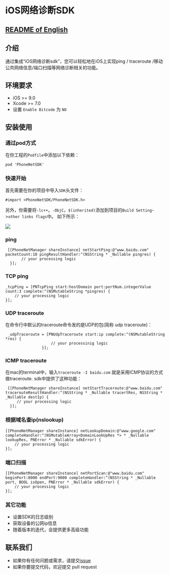 # iOS网络诊断SDK

## [README of English](https://github.com/mediaios/net-diagnosis)

## 介绍 

通过集成“iOS网络诊断sdk”，您可以轻松地在iOS上实现ping / traceroute /移动公共网络信息/端口扫描等网络诊断相关的功能。

## 环境要求

* iOS >= 9.0
* Xcode >= 7.0
* 设置 `Enable Bitcode` 为 `NO`

## 安装使用

### 通过pod方式

在你工程的`Podfile`中添加以下依赖： 

```
pod 'PhoneNetSDK'
```

### 快速开始

首先需要在你的项目中导入`SDK`头文件：

```
#import <PhoneNetSDK/PhoneNetSDK.h>
```

另外，你需要将`-lc++`，`-ObjC`，`$(inherited)`添加到项目的`Build Setting`->`other links flags`中。 如下所示：

![](https://ws2.sinaimg.cn/large/006tKfTcly1g0l5g4kt38j30og0e7q45.jpg)

### ping

```
 [[PhoneNetManager shareInstance] netStartPing:@"www.baidu.com" packetCount:10 pingResultHandler:^(NSString * _Nullable pingres) {
       // your processing logic 
  }];
```

### TCP ping 

```
_tcpPing = [PNTcpPing start:hostDomain port:portNum.integerValue count:3 complete:^(NSMutableString *pingres) {
	// your processing logic
}];
```

### UDP traceroute


在命令行中默认的traceroute命令发的是UDP的包(简称 udp traceroute)：

```
 _udpTraceroute = [PNUdpTraceroute start:ip complete:^(NSMutableString *res) {
                    // your processinig logic
                }];
```

### ICMP traceroute 

在mac的terminal中，输入`traceroute -I baidu.com` 就是采用ICMP协议的方式做traceroute. sdk中提供了这种功能：

```
 [[PhoneNetManager shareInstance] netStartTraceroute:@"www.baidu.com" tracerouteResultHandler:^(NSString * _Nullable tracertRes, NSString * _Nullable destIp) {
     // your processing logic                
  }];
```


### 根据域名查ip(nslookup)

```
[[PhoneNetManager shareInstance] netLookupDomain:@"www.google.com" completeHandler:^(NSMutableArray<DomainLookUpRes *> * _Nullable lookupRes, PNError * _Nullable sdkError) {
	// your processing logic
}];
```

### 端口扫描

```
[[PhoneNetManager shareInstance] netPortScan:@"www.baidu.com" beginPort:8000 endPort:9000 completeHandler:^(NSString * _Nullable port, BOOL isOpen, PNError * _Nullable sdkError) {
	// your processing logic    
}];
```

### 其它功能

* 设置SDK的日志级别
* 获取设备的公网ip信息
* 随着版本的迭代，会提供更多高级功能

## 联系我们

* 如果你有任何问题或需求，请提交[issue](https://github.com/mediaios/net-diagnosis/issues)
* 如果你要提交代码，欢迎提交 pull request
